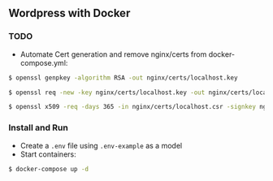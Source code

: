 ## Wordpress with Docker

### TODO

- Automate Cert generation and remove nginx/certs from docker-compose.yml:

```bash
$ openssl genpkey -algorithm RSA -out nginx/certs/localhost.key
```

```bash
$ openssl req -new -key nginx/certs/localhost.key -out nginx/certs/localhost.csr
```

```bash
$ openssl x509 -req -days 365 -in nginx/certs/localhost.csr -signkey nginx/certs/localhost.key -out nginx/certs/localhost.crt
```

### Install and Run

- Create a `.env` file using `.env-example` as a model
- Start containers:

```bash
$ docker-compose up -d
```